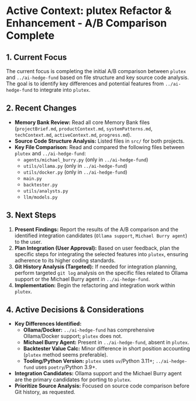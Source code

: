 # Active Context: plutex Refactor & Enhancement - A/B Comparison Complete

## 1. Current Focus

The current focus is completing the initial A/B comparison between `plutex` and `../ai-hedge-fund` based on file structure and key source code analysis. The goal is to identify key differences and potential features from `../ai-hedge-fund` to integrate into `plutex`.

## 2. Recent Changes

- **Memory Bank Review:** Read all core Memory Bank files (`projectBrief.md`, `productContext.md`, `systemPatterns.md`, `techContext.md`, `activeContext.md`, `progress.md`).
- **Source Code Structure Analysis:** Listed files in `src/` for both projects.
- **Key File Comparison:** Read and compared the following files between `plutex` and `../ai-hedge-fund`:
    - `agents/michael_burry.py` (only in `../ai-hedge-fund`)
    - `utils/ollama.py` (only in `../ai-hedge-fund`)
    - `utils/docker.py` (only in `../ai-hedge-fund`)
    - `main.py`
    - `backtester.py`
    - `utils/analysts.py`
    - `llm/models.py`

## 3. Next Steps

1.  **Present Findings:** Report the results of the A/B comparison and the identified integration candidates (`Ollama support`, `Michael Burry agent`) to the user.
2.  **Plan Integration (User Approval):** Based on user feedback, plan the specific steps for integrating the selected features into `plutex`, ensuring adherence to its higher coding standards.
3.  **Git History Analysis (Targeted):** If needed for integration planning, perform targeted `git log` analysis on the specific files related to Ollama support or the Michael Burry agent in `../ai-hedge-fund`.
4.  **Implementation:** Begin the refactoring and integration work within `plutex`.

## 4. Active Decisions & Considerations

- **Key Differences Identified:**
    - **Ollama/Docker:** `../ai-hedge-fund` has comprehensive Ollama/Docker support; `plutex` does not.
    - **Michael Burry Agent:** Present in `../ai-hedge-fund`, absent in `plutex`.
    - **Backtester Value Calc:** Minor difference in short position accounting (`plutex` method seems preferable).
    - **Tooling/Python Version:** `plutex` uses `uv`/Python 3.11+; `../ai-hedge-fund` uses `poetry`/Python 3.9+.
- **Integration Candidates:** Ollama support and the Michael Burry agent are the primary candidates for porting to `plutex`.
- **Prioritize Source Analysis:** Focused on source code comparison before Git history, as requested.
